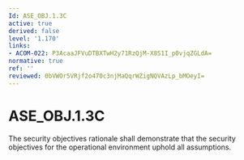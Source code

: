 ```yaml
---
Id: ASE_OBJ.1.3C
active: true
derived: false
level: '1.170'
links:
- ACOM-022: P3AcaaJFVuDTBXTwH2y71RzQjM-X8S1I_p0vjqZGLdA=
normative: true
ref: ''
reviewed: 0bVWOr5VRjf2o470c3njMaQqrWZigNQVAzLp_bMOeyI=
---
```


# ASE_OBJ.1.3C

The security objectives rationale shall demonstrate that the security objectives for the operational environment uphold all assumptions.